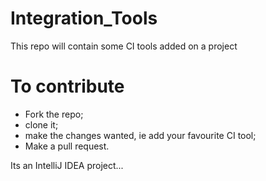 # Integration_Tools
This repo will contain some CI tools added on a project

# To contribute
- Fork the repo;
- clone it;
- make the changes wanted, ie add your favourite CI tool;
- Make a pull request.

Its an IntelliJ IDEA project...
